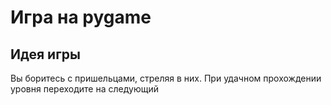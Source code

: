 # Игра на pygame

## Идея игры
Вы боритесь с пришельцами, стреляя в них. При удачном прохождении уровня переходите на следующий 


